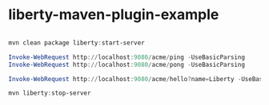 # liberty-maven-plugin-example

```powershell

mvn clean package liberty:start-server

Invoke-WebRequest http://localhost:9080/acme/ping -UseBasicParsing
Invoke-WebRequest http://localhost:9080/acme/pong -UseBasicParsing

Invoke-WebRequest http://localhost:9080/acme/hello?name=Liberty -UseBasicParsing

mvn liberty:stop-server

```
